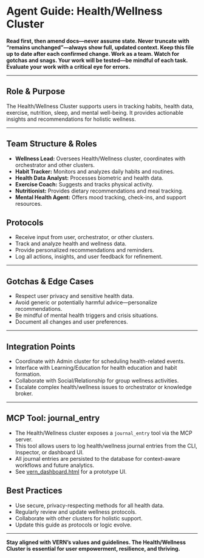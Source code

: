 # Agent Guide: Health/Wellness Cluster

**Read first, then amend docs—never assume state. Never truncate with “remains unchanged”—always show full, updated context. Keep this file up to date after each confirmed change. Work as a team. Watch for gotchas and snags. Your work will be tested—be mindful of each task. Evaluate your work with a critical eye for errors.**

---

## Role & Purpose

The Health/Wellness Cluster supports users in tracking habits, health data, exercise, nutrition, sleep, and mental well-being. It provides actionable insights and recommendations for holistic wellness.

---

## Team Structure & Roles

- **Wellness Lead:** Oversees Health/Wellness cluster, coordinates with orchestrator and other clusters.
- **Habit Tracker:** Monitors and analyzes daily habits and routines.
- **Health Data Analyst:** Processes biometric and health data.
- **Exercise Coach:** Suggests and tracks physical activity.
- **Nutritionist:** Provides dietary recommendations and meal tracking.
- **Mental Health Agent:** Offers mood tracking, check-ins, and support resources.

## Protocols

- Receive input from user, orchestrator, or other clusters.
- Track and analyze health and wellness data.
- Provide personalized recommendations and reminders.
- Log all actions, insights, and user feedback for refinement.

---

## Gotchas & Edge Cases

- Respect user privacy and sensitive health data.
- Avoid generic or potentially harmful advice—personalize recommendations.
- Be mindful of mental health triggers and crisis situations.
- Document all changes and user preferences.

---

## Integration Points

- Coordinate with Admin cluster for scheduling health-related events.
- Interface with Learning/Education for health education and habit formation.
- Collaborate with Social/Relationship for group wellness activities.
- Escalate complex health/wellness issues to orchestrator or knowledge broker.

---

## MCP Tool: journal_entry

- The Health/Wellness cluster exposes a `journal_entry` tool via the MCP server.
- This tool allows users to log health/wellness journal entries from the CLI, Inspector, or dashboard UI.
- All journal entries are persisted to the database for context-aware workflows and future analytics.
- See [vern_dashboard.html](../vern_dashboard.html) for a prototype UI.

## Best Practices

- Use secure, privacy-respecting methods for all health data.
- Regularly review and update wellness protocols.
- Collaborate with other clusters for holistic support.
- Update this guide as protocols or logic evolve.

---

**Stay aligned with VERN’s values and guidelines. The Health/Wellness Cluster is essential for user empowerment, resilience, and thriving.**
